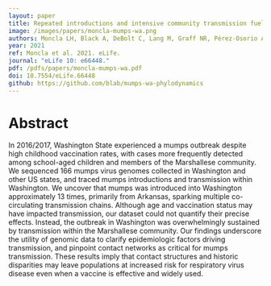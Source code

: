 ```yaml
---
layout: paper
title: Repeated introductions and intensive community transmission fueled a mumps virus outbreak in Washington State
image: /images/papers/moncla-mumps-wa.png
authors: Moncla LH, Black A, DeBolt C, Lang M, Graff NR, Pérez-Osorio AC, Müller NF, Haselow D, Lindquist S, Bedford T.
year: 2021
ref: Moncla et al. 2021. eLife.
journal: "eLife 10: e66448."
pdf: /pdfs/papers/moncla-mumps-wa.pdf
doi: 10.7554/eLife.66448
github: https://github.com/blab/mumps-wa-phylodynamics
---
```


# Abstract

In 2016/2017, Washington State experienced a mumps outbreak despite high childhood vaccination rates, with cases more frequently detected among school-aged children and members of the Marshallese community. We sequenced 166 mumps virus genomes collected in Washington and other US states, and traced mumps introductions and transmission within Washington. We uncover that mumps was introduced into Washington approximately 13 times, primarily from Arkansas, sparking multiple co-circulating transmission chains. Although age and vaccination status may have impacted transmission, our dataset could not quantify their precise effects. Instead, the outbreak in Washington was overwhelmingly sustained by transmission within the Marshallese community. Our findings underscore the utility of genomic data to clarify epidemiologic factors driving transmission, and pinpoint contact networks as critical for mumps transmission. These results imply that contact structures and historic disparities may leave populations at increased risk for respiratory virus disease even when a vaccine is effective and widely used.
